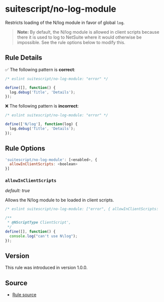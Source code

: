 # suitescript/no-log-module

Restricts loading of the N/log module in favor of global `log`.

> **Note:** By default, the N/log module is allowed in client scripts because there it is used to log to NetSuite where it would otherwise be impossible. See the rule options below to modify this.

## Rule Details

:white_check_mark: The following pattern is **correct**:

```js
/* eslint suitescript/no-log-module: "error" */

define([], function() {
  log.debug('Title', 'Details');
});
```

:x: The following pattern is **incorrect**:

```js
/* eslint suitescript/no-log-module: "error" */

define(['N/log'], function(log) {
  log.debug('Title', 'Details');
});
```

## Rule Options

```js
'suitescript/no-log-module': [<enabled>, {
  allowInClientScripts: <boolean>
}]
```

### `allowInClientScripts`

_default: true_

Allows the N/log module to be loaded in client scripts.

```js
/* eslint suitescript/no-log-module: ["error", { allowInClientScripts: false }] */

/**
 * @NScriptType ClientScript',
 */
define([], function() {
  console.log("can't use N\log");
});
```

## Version

This rule was introduced in version 1.0.0.

## Source

- [Rule source](../../lib/rules/no-log-module.js)